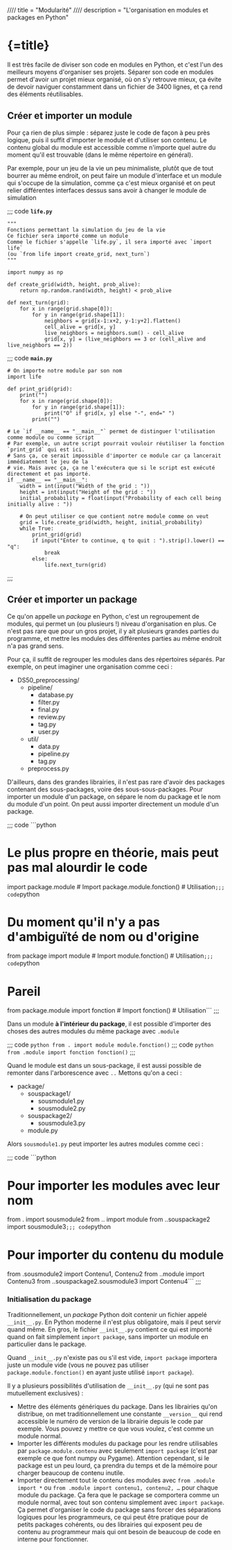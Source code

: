 //// title = "Modularité"
//// description = "L'organisation en modules et packages en Python"

# {=title}

Il est très facile de diviser son code en modules en Python, et c'est l'un des meilleurs moyens d'organiser ses projets. Séparer son code en modules permet d'avoir un projet mieux organisé, où on s'y retrouve mieux, ça évite de devoir naviguer constamment dans un fichier de 3400 lignes, et ça rend des éléments réutilisables.

## Créer et importer un module

Pour ça rien de plus simple : séparez juste le code de façon à peu près logique, puis il suffit d'importer le module et d'utiliser son contenu. Le contenu global du module est accessible comme n'importe quel autre du moment qu'il est trouvable (dans le même répertoire en général).

Par exemple, pour un jeu de la vie un peu minimaliste, plutôt que de tout bourrer au même endroit, on peut faire un module d'interface et un module qui s'occupe de la simulation, comme ça c'est mieux organisé et on peut relier différentes interfaces dessus sans avoir à changer le module de simulation

;;; code
__**`life.py`**__

```python/keep/name="life.py"; next=1
"""
Fonctions permettant la simulation du jeu de la vie
Ce fichier sera importé comme un module
Comme le fichier s'appelle `life.py`, il sera importé avec `import life`
(ou `from life import create_grid, next_turn`)
"""

import numpy as np

def create_grid(width, height, prob_alive):
    return np.random.rand(width, height) < prob_alive

def next_turn(grid):
    for x in range(grid.shape[0]):
        for y in range(grid.shape[1]):
            neighbors = grid[x-1:x+2, y-1:y+2].flatten()
            cell_alive = grid[x, y]
            live_neighbors = neighbors.sum() - cell_alive
            grid[x, y] = (live_neighbors == 3 or (cell_alive and live_neighbors == 2))
```
;;; code
__**`main.py`**__

```python/result/stdin="12\n12\n0.25\n\n\n\n\nq\n"
# On importe notre module par son nom
import life

def print_grid(grid):
    print("")
    for x in range(grid.shape[0]):
        for y in range(grid.shape[1]):
            print("O" if grid[x, y] else "-", end=" ")
        print("")

# Le `if __name__ == "__main__"` permet de distinguer l'utilisation comme module ou comme script
# Par exemple, un autre script pourrait vouloir réutiliser la fonction `print_grid` qui est ici.
# Sans ça, ce serait impossible d'importer ce module car ça lancerait immédiatement le jeu de la
# vie. Mais avec ça, ça ne l'exécutera que si le script est exécuté directement et pas importé.
if __name__ == "__main__":
    width = int(input("Width of the grid : "))
    height = int(input("Height of the grid : "))
    initial_probability = float(input("Probability of each cell being initially alive : "))

    # On peut utiliser ce que contient notre module comme on veut
    grid = life.create_grid(width, height, initial_probability)
    while True:
        print_grid(grid)
        if input("Enter to continue, q to quit : ").strip().lower() == "q":
            break
        else:
            life.next_turn(grid)
```
;;;

## Créer et importer un package

Ce qu'on appelle un *package* en Python, c'est un regroupement de modules, qui permet un (ou plusieurs !) niveau d'organisation en plus. Ce n'est pas rare que pour un gros projet, il y ait plusieurs grandes parties du programme, et mettre les modules des différentes parties au même endroit n'a pas grand sens.

Pour ça, il suffit de regrouper les modules dans des répertoires séparés. Par exemple, on peut imaginer une organisation comme ceci :

- DS50_preprocessing/
    - pipeline/
        - database.py
        - filter.py
        - final.py
        - review.py
        - tag.py
        - user.py
    - util/
        - data.py
        - pipeline.py
        - tag.py
    - preprocess.py

D'ailleurs, dans des grandes librairies, il n'est pas rare d'avoir des packages contenant des sous-packages, voire des sous-sous-packages.
Pour importer un module d'un package, on sépare le nom du package et le nom du module d'un point. On peut aussi importer directement un module d'un package.

;;; code ```python
# Le plus propre en théorie, mais peut pas mal alourdir le code
import package.module      # Import
package.module.fonction()  # Utilisation```
;;; code ```python
# Du moment qu'il n'y a pas d'ambiguïté de nom ou d'origine
from package import module  # Import
module.fonction()           # Utilisation```
;;; code ```python
# Pareil
from package.module import fonction  # Import
fonction()                           # Utilisation```
;;;

Dans un module **à l'intérieur du package**, il est possible d'importer des choses des autres modules du même package avec `.module`

;;; code ```python
from . import module
module.fonction()```
;;; code ```python
from .module import fonction
fonction()```
;;;

Quand le module est dans un sous-package, il est aussi possible de remonter dans l'arborescence avec `..`
Mettons qu'on a ceci :

- package/
    - souspackage1/
        - sousmodule1.py
        - sousmodule2.py
    - souspackage2/
        - sousmodule3.py
    - module.py

Alors `sousmodule1.py` peut importer les autres modules comme ceci :

;;; code ```python
# Pour importer les modules avec leur nom
from . import sousmodule2
from .. import module
from ..souspackage2 import sousmodule3```
;;; code ```python
# Pour importer du contenu du module
from .sousmodule2 import Contenu1, Contenu2
from ..module import Contenu3
from ..souspackage2.sousmodule3 import Contenu4```
;;;

### Initialisation du package

Traditionnellement, un *package* Python doit contenir un fichier appelé `__init__.py`. En Python moderne il n'est plus obligatoire, mais il peut servir quand même. En gros, le fichier `__init__.py` contient ce qui est importé quand on fait simplement `import package`, sans importer un module en particulier dans le package.

Quand `__init__.py` n'existe pas ou s'il est vide, `import package` importera juste un module vide (vous ne pouvez pas utiliser `package.module.fonction()` en ayant juste utilisé `import package`).

Il y a plusieurs possibilités d'utilisation de `__init__.py` (qui ne sont pas mutuellement exclusives) :

- Mettre des éléments génériques du package. Dans les librairies qu'on distribue, on met traditionnellement une constante `__version__` qui rend accessible le numéro de version de la librairie depuis le code par exemple. Vous pouvez y mettre ce que vous voulez, c'est comme un module normal.
- Importer les différents modules du package pour les rendre utilisables par `package.module.contenu` avec seulement `import package` (c'est par exemple ce que font numpy ou Pygame). Attention cependant, si le package est un peu lourd, ça prendra du temps et de la mémoire pour charger beaucoup de contenu inutile.
- Importer directement tout le contenu des modules avec `from .module import *` ou `from .module import contenu1, contenu2, …` pour chaque module du package. Ça fera que le package se comportera comme un module normal, avec tout son contenu simplement avec `import package`. Ça permet d'organiser le code du package sans forcer des séparations logiques pour les programmeurs, ce qui peut être pratique pour de petits packages cohérents, ou des librairies qui exposent peu de contenu au programmeur mais qui ont besoin de beaucoup de code en interne pour fonctionner.
